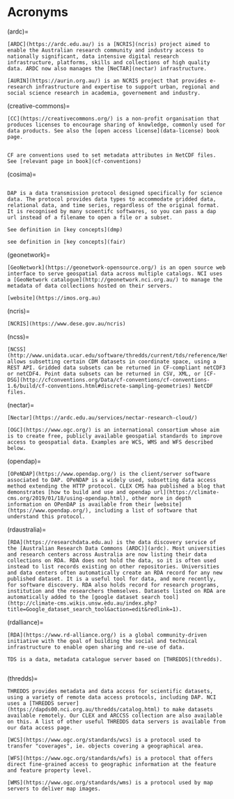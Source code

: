 # Acronyms

(ardc)=
```{dropdown} **ARDC (ex ANDS) - Australian Research Data Commons**
[ARDC](https://ardc.edu.au/) is a [NCRIS](ncris) project aimed to enable the Australian research community and industry access to nationally significant, data intensive digital research infrastructure, platforms, skills and collections of high quality data. ARDC now also manages the [NeCTAR](nectar) infrastructure.
```

```{dropdown} **AURIN - Australian Urban Research Infrastructure Network**
[AURIN](https://aurin.org.au/) is an NCRIS project that provides e-research infrastructure and expertise to support urban, regional and social science research in academia, governement and industry.
```

(creative-commons)=
```{dropdown} **CC - Creative Commons**
[CC](https://creativecommons.org/) is a non-profit organisation that produces licenses to encourage sharing of knowledge, commonly used for data products. See also the [open access license](data-license) book page.
```

```{dropdown} **CDM - Common Data Model**
```

```{dropdown} **CF - Climate and Forecast conventions**
CF are conventions used to set metadata attributes in NetCDF files. See [relevant page in book](cf-conventions)
```

(cosima)=
```{dropdown} **COSIMA - Consortium for Ocean-Sea Ice Modelling in Australia**
```

```{dropdown} **DAP - Data Access Protocol**
DAP is a data transmission protocol designed specifically for science data. The protocol provides data types to accommodate gridded data, relational data, and time series, regardless of the original format. It is recognised by many scoentifc softwares, so you can pass a dap url instead of a filename to open a file or a subset.
```

```{dropdown} **DMP - Data Management Plan**
See definition in [key concepts](dmp)
```

```{dropdown} **FAIR - Findable Accessible Interoperable Reusable**
see definition in [key concepts](fair)
```
(geonetwork)=
```{dropdown} **GeoNetwork**
[GeoNetwork](https://geonetwork-opensource.org/) is an open source web interface to serve geospatial data across multiple catalogs. NCI uses a [GeoNetwork catalogue](http://geonetwork.nci.org.au/) to manage the metadata of data collections hosted on their servers.
```

```{dropdown} **IMOS - Integrated Marine Observing System**
[website](https://imos.org.au)
```  

(ncris)=
```{dropdown} **NCRIS - National Collaborative Research Infrastructure Strategy**
[NCRIS](https://www.dese.gov.au/ncris)
```

(ncss)=
```{dropdown} **NCSS - NetCDF Subset Service**
[NCSS](http://www.unidata.ucar.edu/software/thredds/current/tds/reference/NetcdfSubsetServiceReference.html) allows subsetting certain CDM datasets in coordinate space, using a REST API. Gridded data subsets can be returned in CF-compliant netCDF3 or netCDF4. Point data subsets can be returned in CSV, XML, or [CF-DSG](http://cfconventions.org/Data/cf-conventions/cf-conventions-1.6/build/cf-conventions.html#discrete-sampling-geometries) NetCDF files.
```

(nectar)=
```{dropdown} **Nectar - ARDC Nectar Research Cloud**
[Nectar](https://ardc.edu.au/services/nectar-research-cloud/)
```

```{dropdown} **OGC - the Open Geospatial Consortium**
[OGC](https://www.ogc.org/) is an international consortium whose aim is to create free, publicly available geospatial standards to improve access to geospatial data. Examples are WCS, WMS and WFS described below.
```

(opendap)=
```{dropdown} **OPeNDAP - Open-source Project for a Network Data Access Protocol**
[OPeNDAP](https://www.opendap.org/) is the client/server software associated to DAP. OPeNDAP is a widely used, subsetting data access method extending the HTTP protocol. CLEX CMS haa published a blog that demonstrates [how to build and use and opendap url](https://climate-cms.org/2019/01/18/using-opendap.html), other more in depth information on OPenDAP is available from their [website](https://www.opendap.org/), including a list of software that understand this protocol.
```

(rdaustralia)=
```{dropdown} **RDA - Research Data Australia**
[RDA](https://researchdata.edu.au) is the data discovery service of the [Australian Research Data Commons (ARDC)](ardc). Most universities and research centers across Australia are now listing their data collections on RDA. RDA does not hold the data, so it is often used instead to list records existing on other repositories. Universities and data centers often automatically create an RDA record for any new published dataset. It is a useful tool for data, and more recently, for software discovery. RDA also holds record for research programs, institution and the researchers themselves. Datasets listed on RDA are automatically added to the [google dataset search tool](http://climate-cms.wikis.unsw.edu.au/index.php?title=Google_dataset_search_tool&action=edit&redlink=1).
```

(rdalliance)=
```{dropdown} **RDA - Research Data Alliance**
[RDA](https://www.rd-alliance.org/) is a global community-driven initiative with the goal of building the social and technical infrastructure to enable open sharing and re-use of data.
```

```{dropdown} **TDS -THREDDS Data Server**
TDS is a data, metadata catalogue server based on [THREDDS](thredds).
```

```{dropdown} **TERN -**
```

(thredds)=
```{dropdown} **THREDDS - Thematic Real-Time Environmental Distributed Data Services**
THREDDS provides metadata and data access for scientific datasets, using a variety of remote data access protocols, including DAP. NCI uses a [THREDDS server](https://dapds00.nci.org.au/thredds/catalog.html) to make datasets available remotely. Our CLEX and ARCCSS collection are also available on this. A list of other useful THREDDS data servers is available from our data access page.
```

```{dropdown} **WCS - Web Coverage Service**
[WCS](https://www.ogc.org/standards/wcs) is a protocol used to transfer "coverages", ie. objects covering a geographical area.
```

```{dropdown} **WFS - Web Feature Service**
[WFS](https://www.ogc.org/standards/wfs) is a protocol that offers direct fine-grained access to geographic information at the feature and feature property level.
```

```{dropdown} **WMS - Web Mapping Service**
[WMS](https://www.ogc.org/standards/wms) is a protocol used by map servers to deliver map images.
```
